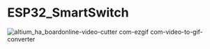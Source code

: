 # ESP32_SmartSwitch

![altium_ha_boardonline-video-cutter com-ezgif com-video-to-gif-converter](https://github.com/user-attachments/assets/298066da-ec45-4f32-b885-655c688f5538)
